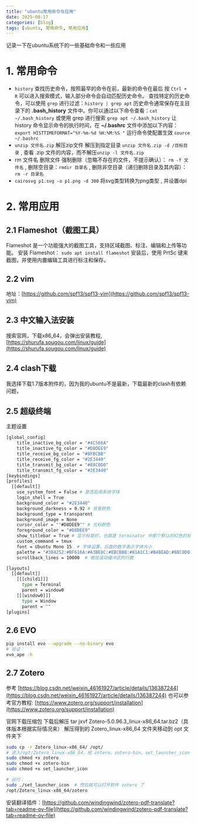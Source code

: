 ```yaml
---
title: "ubuntu常用命令与应用"
date: 2025-08-17
categories: [blog]
tags: [ubuntu, 常用命令, 常用应用]
---
```


记录一下在ubuntu系统下的一些基础命令和一些应用

# 1. 常用命令

- `history` 查找历史命令，按照最早的命令在前，最新的命令在最后
    按 `Ctrl + R` 可以进入搜索模式，输入部分命令会自动匹配历史命令。
    查找特定的历史命令，可以使用 `grep` 进行过滤：`history | grep apt`
    历史命令通常保存在主目录下的 **.bash_history** 文件中。你可以通过以下命令查看：`cat ~/.bash_history`
    或使用 grep 进行搜索 `grep apt ~/.bash_history`
    让history 命令显示命令的执行时间，在 **~/.bashrc** 文件中添加以下内容：
    `export HISTTIMEFORMAT="%Y-%m-%d %H:%M:%S "`
    运行命令使配置生效 `source ~/.bashrc`
- `unzip 文件名.zip`  解压zip文件 
    解压到指定目录 `unzip 文件名.zip -d /目标目录` , 查看 .zip 文件的内容，而不解压`unzip -l 文件名.zip`
- rm 文件名   删除文件
    强制删除（忽略不存在的文件，不提示确认）：  `rm -f 文件名` , 删除空目录：`rmdir 目录名` , 删除非空目录（递归删除目录及其内容）：`rm -r 目录名`
- `cairosvg p1.svg -o p1.png -d 300`    将svg类型转换为png类型 , 并设置dpi

# 2. 常用应用

## 2.1 Flameshot（截图工具）

Flameshot 是一个功能强大的截图工具，支持区域截图、标注、编辑和上传等功能。
安装 Flameshot： `sudo apt install flameshot`
安装后，使用 PrtSc 键来截图，并使用内置编辑工具进行标注和保存。

## 2.2 vim

地址：[https://github.com/spf13/spf13-vim](https://github.com/spf13/spf13-vim)


## 2.3 中文输入法安装

搜索官网，下载x86_64，会弹出安装教程, [https://shurufa.sougou.com/linux/guide](https://shurufa.sougou.com/linux/guide)


## 2.4 clash下载

我选择下载1.7版本附件的，因为我的ubuntu不是最新，下载最新的clash有依赖问题，


## 2.5 超级终端
主题设置
```bash
[global_config]
    title_inactive_bg_color = "#4C566A"
    title_inactive_fg_color = "#D8DEE9"
    title_receive_bg_color = "#8FBCBB"
    title_receive_fg_color = "#2E3440"
    title_transmit_bg_color = "#88C0D0"
    title_transmit_fg_color = "#2E3440"
[keybindings]
[profiles]
  [[default]]
    use_system_font = False # 是否启用系统字体
    login_shell = True
    background_color = "#2E3440"
    background_darkness = 0.92 # 背景颜色
    background_type = transparent
    background_image = None
    cursor_color = ""#D8DEE9"" # 光标颜色
    foreground_color = "#D8DEE9"
    show_titlebar = True # 显示标题栏，也就是 terminator 中那个默认的红色的标题栏
    custom_command = tmux
    font = Ubuntu Mono 15  # 字体设置，后面的数字表示字体大小
    palette = "#3B4252:#BF616A:#A3BE8C:#EBCB8B:#81A1C1:#B48EAD:#88C0D0:#E5E9F0:#4C566A:#BF616A:#A3BE8C:#EBCB8B:#81A1C1:#B48EAD:#8FBCBB:#ECEFF4"
    scrollback_lines = 10000  # 增加滚动缓冲区的行数

[layouts]
  [[default]]
    [[[child1]]]
      type = Terminal
      parent = window0
    [[[window0]]]
      type = Window
      parent = ""
[plugins]
```

## 2.6 EVO

```bash
pip install evo --upgrade --no-binary evo
# 验证：
evo_ape -h
```

## 2.7 Zotero

参考 [https://blog.csdn.net/weixin_46161927/article/details/136387244](https://blog.csdn.net/weixin_46161927/article/details/136387244)
也可以参考官方教程: [https://www.zotero.org/support/installation](https://www.zotero.org/support/installation)

官网下载压缩包
下载后解压 tar jxvf Zotero-5.0.96.3_linux-x86_64.tar.bz2（具体版本根据实际情况来）
解压得到的 Zotero_linux-x86_64 文件夹移动到 opt 文件夹下
```bash
sudo cp -r Zotero_linux-x86_64/ /opt/
# 进入/opt/Zotero_linux-x86_64，给 zotero、zotero-bin、set_launcher_icon 添加执行权限
sudo chmod +x zotero
sudo chmod +x zotero-bin
sudo chmod +x set_launcher_icon

# 运行：
sudo ./set_launcher_icon  # 然后就可以打开软件 zotero 了       
/opt/Zotero_linux-x86_64/zotero
```
安装翻译插件：[https://github.com/windingwind/zotero-pdf-translate?tab=readme-ov-file](https://github.com/windingwind/zotero-pdf-translate?tab=readme-ov-file)

